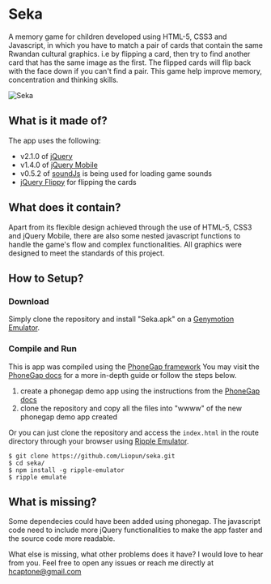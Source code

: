 # Seka

A memory game for children developed using HTML-5, CSS3 and Javascript, in which you have to match a pair of cards that contain the same Rwandan cultural graphics. i.e by flipping a card, then try to find another card that has the same image as the first. The flipped cards will flip back with the face down if you can't find a pair. This game help improve memory, concentration and thinking skills.
 
 ![Seka](https://i.imgur.com/9b3bY61.jpg)

## What is it made of?

The app uses the following:

- v2.1.0 of [jQuery](https://code.jquery.com/jquery/)
- v1.4.0 of [jQuery Mobile](https://blog.jquerymobile.com/2013/12/23/jquery-mobile-1-4-0-released/)
- v0.5.2 of [soundJs](https://github.com/CreateJS/SoundJS/releases) is being used for loading game sounds
- [jQuery Flippy](https://github.com/yemM/flippy) for flipping the cards

## What does it contain?

Apart from its flexible design achieved through the use of HTML-5, CSS3 and jQuery Mobile, there are also some nested javascript functions to handle the game's flow and complex functionalities.
All graphics were designed to meet the standards of this project.

## How to Setup?

### Download
Simply clone the repository and install "Seka.apk" on a [Genymotion Emulator](https://www.genymotion.com/).


### Compile and Run
This is app was compiled using the [PhoneGap framework](https://phonegap.com/)
You may visit the [PhoneGap docs](http://docs.phonegap.com/references/developer-app/custom-build/ios/) for a more in-depth guide or follow the steps below.

1. create a phonegap demo app using the instructions from the [PhoneGap docs](http://docs.phonegap.com/getting-started/3-create-your-app/desktop/)
2. clone the repository and copy all the files into "wwww" of the new phonegap demo app created

Or you can just clone the repository and access the `index.html` in the route directory through your browser using [Ripple Emulator](https://www.npmjs.com/package/ripple-emulator). 

```shellsession
$ git clone https://github.com/Liopun/seka.git
$ cd seka/
$ npm install -g ripple-emulator
$ ripple emulate
```
## What is missing?

Some dependecies could have been added using phonegap. The javascript code need to include more jQuery functionalities to make the app faster and the source code more readable.

What else is missing, what other problems does it have? I would love to hear from you. Feel free to open any issues or reach me directly at hcaptone@gmail.com
